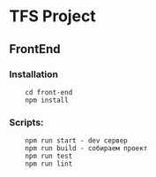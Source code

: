 # TFS Project

## FrontEnd

### Installation
```
    cd front-end
    npm install
```
### Scripts:
```
    npm run start - dev сервер
    npm run build - собираем проект
    npm run test
    npm run lint
```
